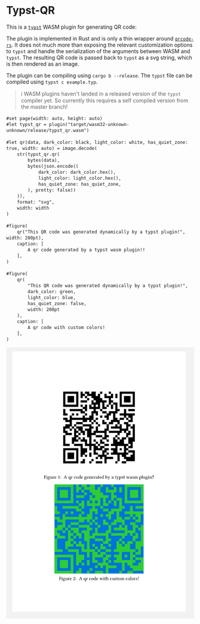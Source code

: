 # Typst-QR

This is a [`typst`](https://github.com/typst/typst) WASM plugin for generating QR code:

The plugin is implemented in Rust and is only a thin wrapper around
[`qrcode-rs`](https://crates.io/crates/qrcode-rs). It does not much more than
exposing the relevant customization options to `typst` and handle the serialization of the
arguments between WASM and `typst`. The resulting QR code is passed back to `typst` as a svg string,
which is then rendered as an image.

The plugin can be compiling using `cargo b --release`.
The `typst` file can be compiled using `typst c example.typ`.

> ℹ️ WASM plugins haven't landed in a released version of the `typst` compiler yet. So currently this requires a self compiled version from the master branch!

```typst
#set page(width: auto, height: auto)
#let typst_qr = plugin("target/wasm32-unknown-unknown/release/typst_qr.wasm")

#let qr(data, dark_color: black, light_color: white, has_quiet_zone: true, width: auto) = image.decode(
    str(typst_qr.qr(
        bytes(data),
        bytes(json.encode((
            dark_color: dark_color.hex(),
            light_color: light_color.hex(),
            has_quiet_zone: has_quiet_zone,
        ), pretty: false))
    )),
    format: "svg",
    width: width
)

#figure(
    qr("This QR code was generated dynamically by a typst plugin!", width: 200pt),
    caption: [
        A qr code generated by a typst wasm plugin!!
    ],
)

#figure(
    qr(
        "This QR code was generated dynamically by a typst plugin!",
        dark_color: green,
        light_color: blue,
        has_quiet_zone: false,
        width: 200pt
    ),
    caption: [
        A qr code with custom colors!
    ],
)
```
![Alt text](example.png)